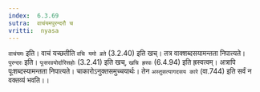 ```yaml
---
index:  6.3.69
sutra:  वाचंयमपुरन्दरौ च
vritti:  nyasa
---
```


`वाचंयमः` इति। वाचं यच्छतीति `वचि यमो व्रते` (3.2.40) इति खच्। तत्र वाक्शब्दसयामन्तता निपात्यते। `पुरन्दरः` इति। `पूःसरवयोर्दारिसहोः` (3.2.41) इति खच्, `खचि ह्रस्वः` (6.4.94) इति ह्रस्वत्वम्। अत्रापि पूःशब्दस्यामन्तता निपात्यते। चाकारोऽनुक्तसमुच्चयार्थः। तेन `अस्तुसत्यागदसय कारे` (वा.744) इति सर्वं न वक्तव्यं भवति।।

